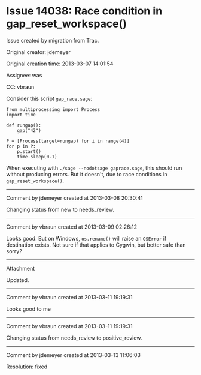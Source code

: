 # Issue 14038: Race condition in gap_reset_workspace()

Issue created by migration from Trac.

Original creator: jdemeyer

Original creation time: 2013-03-07 14:01:54

Assignee: was

CC:  vbraun

Consider this script `gap_race.sage`:

```
from multiprocessing import Process
import time

def rungap():
    gap("42")

P = [Process(target=rungap) for i in range(4)]
for p in P:
    p.start()
    time.sleep(0.1)
```


When executing with `./sage --nodotsage gaprace.sage`, this should run without producing errors. But it doesn't, due to race conditions in `gap_reset_workspace()`.


---

Comment by jdemeyer created at 2013-03-08 20:30:41

Changing status from new to needs_review.


---

Comment by vbraun created at 2013-03-09 02:26:12

Looks good. But on Windows, `os.rename()` will raise an `OSError` if destination exists. Not sure if that applies to Cygwin, but better safe than sorry?


---

Attachment

Updated.


---

Comment by vbraun created at 2013-03-11 19:19:31

Looks good to me


---

Comment by vbraun created at 2013-03-11 19:19:31

Changing status from needs_review to positive_review.


---

Comment by jdemeyer created at 2013-03-13 11:06:03

Resolution: fixed
